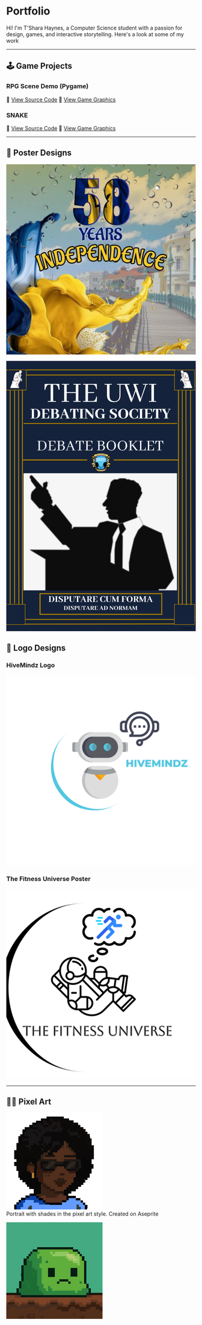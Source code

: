# Portfolio


Hi! I'm T'Shara Haynes, a Computer Science student with a passion for design, games, and interactive storytelling. Here's a look at some of my work

---

## 🕹️ Game Projects

### RPG Scene Demo (Pygame)

📂 [View Source Code](https://github.com/sharhaynes/knightly-adventures)
📂 [View Game Graphics](games/knightly_adverntures_screenshotscene1.png)

### SNAKE 
📂 [View Source Code](https://github.com/sharhaynes/Snake-Game)
📂 [View Game Graphics](games/snake/snake_game_graphics.png)

---

## 🎨 Poster Designs
![Barbados Independence Day Poster](posters/Independence-Day-Poster.png)

![The UWI Debate Society Booklet Cover](posters/debate-booklet-cover.png)


## 🎨 Logo Designs

### HiveMindz Logo
![HiveMindz Logo](logos/hivemindz-logo.png)

### The Fitness Universe Poster
![The Fitness Universe](logos/the-fitness-universe-logo.png)

---

## 🧑‍🎨 Pixel Art

![Portrait](pixel-art/portrait_drawing.png)  
Portrait with shades in the pixel art style. Created on Aseprite

![Slime Character](pixel-art/slime_blob.png)  




